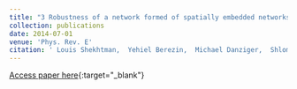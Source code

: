 ```yaml
---
title: "3 Robustness of a network formed of spatially embedded networks"
collection: publications
date: 2014-07-01
venue: 'Phys. Rev. E'
citation: ' Louis Shekhtman,  Yehiel Berezin,  Michael Danziger,  Shlomo Havlin, &quot;Robustness of a network formed of spatially embedded networks.&quot; Phys. Rev. E, 2014.'
---
```

[Access paper here](https://journals.aps.org/pre/abstract/10.1103/PhysRevE.90.012809){:target="_blank"}
